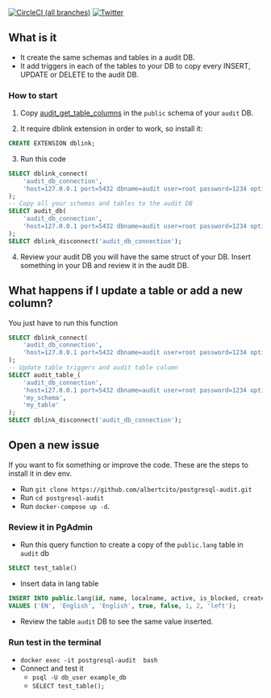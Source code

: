 [![CircleCI (all branches)](https://img.shields.io/circleci/project/github/albertcito/postgresql-audit.svg)](https://circleci.com/gh/albertcito/postgresql-audit) [![Twitter](https://img.shields.io/twitter/url?style=social)](https://twitter.com/intent/tweet?text=Cool%20Postgres%20DB%20Audit%20repository&url=https%3A%2F%2Fgithub.com%2Falbertcito%2Fpostgresql-audit%2F&hashtags=postgres)


## What is it

- It create the same schemas and tables in a audit DB.
- It add triggers in each of the tables to your DB to copy every INSERT, UPDATE or DELETE to the audit DB.

### How to start

1. Copy [audit_get_table_columns](db_init/audit_get_table_columns.sql) in the `public` schema of your `audit` DB.

2. It require dblink extension in order to work, so install it:
```sql
CREATE EXTENSION dblink;
```
3. Run this code
```sql
SELECT dblink_connect(
	'audit_db_connection',
	'host=127.0.0.1 port=5432 dbname=audit user=root password=1234 options=-csearch_path='
);
-- Copy all your schemas and tables to the audit DB
SELECT audit_db(
	'audit_db_connection',
	'host=127.0.0.1 port=5432 dbname=audit user=root password=1234 options=-csearch_path='
);
SELECT dblink_disconnect('audit_db_connection');
```
4. Review your audit DB you will have the same struct of your DB. Insert something in your DB and review it in the audit DB.

## What happens if I update a table or add a new column?

You just have to run this function
```sql
SELECT dblink_connect(
	'audit_db_connection',
	'host=127.0.0.1 port=5432 dbname=audit user=root password=1234 options=-csearch_path='
);
-- Update table triggers and audit table column
SELECT audit_table_(
	'audit_db_connection',
	'host=127.0.0.1 port=5432 dbname=audit user=root password=1234 options=-csearch_path=',
	'my_schema',
	'my_table'
);
SELECT dblink_disconnect('audit_db_connection');
```

## Open a new issue

If you want to fix something or improve the code. These are the steps to install it in dev env.

- Run `git clone https://github.com/albertcito/postgresql-audit.git`
- Run `cd postgresql-audit`
- Run `docker-compose up -d`.

### Review it in PgAdmin
- Run this query function to create a copy of the `public.lang` table in `audit` db
``` sql
SELECT test_table()
```
- Insert data in lang table
```sql
INSERT INTO public.lang(id, name, localname, active, is_blocked, created_by, updated_by, type)
VALUES ('EN', 'English', 'English', true, false, 1, 2, 'left');
```

- Review the table `audit` DB to see the same value inserted.

### Run test in the terminal

- `docker exec -it postgresql-audit  bash`
- Connect and test it
	- `psql -U db_user example_db`
	- `SELECT test_table();`